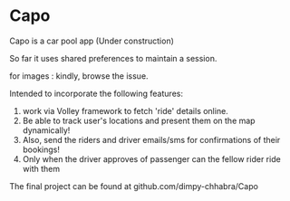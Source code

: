 # Capo
Capo is a car pool app (Under construction)

So far it uses shared preferences to maintain a session.

for images : kindly, browse the issue.

Intended to incorporate the following features:
  1. work via Volley framework to fetch 'ride' details online.
  2. Be able to track user's locations and present them on the map dynamically!
  3. Also, send the riders and driver emails/sms for confirmations of their bookings!
  4. Only when the driver approves of passenger can the fellow rider ride with them


The final project can be found at github.com/dimpy-chhabra/Capo
